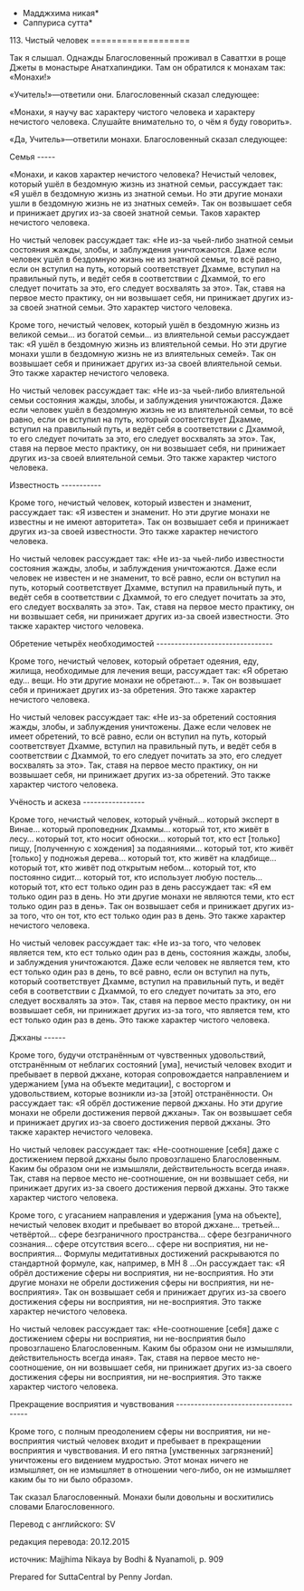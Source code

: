 * Мадджхима никая*
* Саппуриса сутта*

113\. Чистый человек
\=\=\=\=\=\=\=\=\=\=\=\=\=\=\=\=\=\=\=

Так я слышал\. Однажды Благословенный проживал в Саваттхи в роще Джеты в монастыре Анатхапиндики\. Там он обратился к монахам так: «Монахи\!»

«Учитель\!»—ответили они\. Благословенный сказал следующее:

«Монахи, я научу вас характеру чистого человека и характеру нечистого человека\. Слушайте внимательно то, о чём я буду говорить»\.

«Да, Учитель»—ответили монахи\. Благословенный сказал следующее:

Семья
\-\-\-\-\-

«Монахи, и каков характер нечистого человека? Нечистый человек, который ушёл в бездомную жизнь из знатной семьи, рассуждает так: «Я ушёл в бездомную жизнь из знатной семьи\. Но эти другие монахи ушли в бездомную жизнь не из знатных семей»\. Так он возвышает себя и принижает других из\-за своей знатной семьи\. Таков характер нечистого человека\.

Но чистый человек рассуждает так: «Не из\-за чьей\-либо знатной семьи состояния жажды, злобы, и заблуждения уничтожаются\. Даже если человек ушёл в бездомную жизнь не из знатной семьи, то всё равно, если он вступил на путь, который соответствует Дхамме, вступил на правильный путь, и ведёт себя в соответствии с Дхаммой, то его следует почитать за это, его следует восхвалять за это»\. Так, ставя на первое место практику, он ни возвышает себя, ни принижает других из\-за своей знатной семьи\. Это характер чистого человека\.

Кроме того, нечистый человек, который ушёл в бездомную жизнь из великой семьи… из богатой семьи… из влиятельной семьи рассуждает так: «Я ушёл в бездомную жизнь из влиятельной семьи\. Но эти другие монахи ушли в бездомную жизнь не из влиятельных семей»\. Так он возвышает себя и принижает других из\-за своей влиятельной семьи\. Это также характер нечистого человека\.

Но чистый человек рассуждает так: «Не из\-за чьей\-либо влиятельной семьи состояния жажды, злобы, и заблуждения уничтожаются\. Даже если человек ушёл в бездомную жизнь не из влиятельной семьи, то всё равно, если он вступил на путь, который соответствует Дхамме, вступил на правильный путь, и ведёт себя в соответствии с Дхаммой, то его следует почитать за это, его следует восхвалять за это»\. Так, ставя на первое место практику, он ни возвышает себя, ни принижает других из\-за своей влиятельной семьи\. Это также характер чистого человека\.

Известность
\-\-\-\-\-\-\-\-\-\-\-

Кроме того, нечистый человек, который известен и знаменит, рассуждает так: «Я известен и знаменит\. Но эти другие монахи не известны и не имеют авторитета»\. Так он возвышает себя и принижает других из\-за своей известности\. Это также характер нечистого человека\.

Но чистый человек рассуждает так: «Не из\-за чьей\-либо известности состояния жажды, злобы, и заблуждения уничтожаются\. Даже если человек не известен и не знаменит, то всё равно, если он вступил на путь, который соответствует Дхамме, вступил на правильный путь, и ведёт себя в соответствии с Дхаммой, то его следует почитать за это, его следует восхвалять за это»\. Так, ставя на первое место практику, он ни возвышает себя, ни принижает других из\-за своей известности\. Это также характер чистого человека\.

Обретение четырёх необходимостей
\-\-\-\-\-\-\-\-\-\-\-\-\-\-\-\-\-\-\-\-\-\-\-\-\-\-\-\-\-\-\-\-

Кроме того, нечистый человек, который обретает одеяния, еду, жилища, необходимые для лечения вещи, рассуждает так: «Я обретаю еду… вещи\. Но эти другие монахи не обретают… »\. Так он возвышает себя и принижает других из\-за обретения\. Это также характер нечистого человека\.

Но чистый человек рассуждает так: «Не из\-за обретений состояния жажды, злобы, и заблуждения уничтожены\. Даже если человек не имеет обретений, то всё равно, если он вступил на путь, который соответствует Дхамме, вступил на правильный путь, и ведёт себя в соответствии с Дхаммой, то его следует почитать за это, его следует восхвалять за это»\. Так, ставя на первое место практику, он ни возвышает себя, ни принижает других из\-за обретений\. Это также характер чистого человека\.

Учёность и аскеза
\-\-\-\-\-\-\-\-\-\-\-\-\-\-\-\-\-

Кроме того, нечистый человек, который учёный… который эксперт в Винае… который проповедник Дхаммы… который тот, кто живёт в лесу… который тот, кто носит обноски… который тот, кто ест \[только\] пищу, \[полученную с хождения\] за подаяниями… который тот, кто живёт \[только\] у подножья дерева… который тот, кто живёт на кладбище… который тот, кто живёт под открытым небом… который тот, кто постоянно сидит… который тот, кто использует любую постель… который тот, кто ест только один раз в день рассуждает так: «Я ем только один раз в день\. Но эти другие монахи не являются теми, кто ест только один раз в день»\. Так он возвышает себя и принижает других из\-за того, что он тот, кто ест только один раз в день\. Это также характер нечистого человека\.

Но чистый человек рассуждает так: «Не из\-за того, что человек является тем, кто ест только один раз в день, состояния жажды, злобы, и заблуждения уничтожаются\. Даже если человек не является тем, кто ест только один раз в день, то всё равно, если он вступил на путь, который соответствует Дхамме, вступил на правильный путь, и ведёт себя в соответствии с Дхаммой, то его следует почитать за это, его следует восхвалять за это»\. Так, ставя на первое место практику, он ни возвышает себя, ни принижает других из\-за того, что является тем, кто ест только один раз в день\. Это также характер чистого человека\.

Джханы
\-\-\-\-\-\-

Кроме того, будучи отстранённым от чувственных удовольствий, отстранённым от неблагих состояний \[ума\], нечистый человек входит и пребывает в первой джхане, которая сопровождается направлением и удержанием \[ума на объекте медитации\], с восторгом и удовольствием, которые возникли из\-за \[этой\] отстранённости\. Он рассуждает так: «Я обрёл достижение первой джханы\. Но эти другие монахи не обрели достижения первой джханы»\. Так он возвышает себя и принижает других из\-за своего достижения первой джханы\. Это также характер нечистого человека\.

Но чистый человек рассуждает так: «Не\-соотношение \[себя\] даже с достижением первой джханы было провозглашено Благословенным\. Каким бы образом они не измышляли, действительность всегда иная»\. Так, ставя на первое место не\-соотношение, он ни возвышает себя, ни принижает других из\-за своего достижения первой джханы\. Это также характер чистого человека\.

Кроме того, с угасанием направления и удержания \[ума на объекте\], нечистый человек входит и пребывает во второй джхане… третьей… четвёртой… сфере безграничного пространства… сфере безграничного сознания… сфере отсутствия всего… сфере ни восприятия, ни не\-восприятия… Формулы медитативных достижений раскрываются по стандартной формуле, как, например, в МН 8 …Он рассуждает так: «Я обрёл достижение сферы ни восприятия, ни не\-восприятия\. Но эти другие монахи не обрели достижения сферы ни восприятия, ни не\-восприятия»\. Так он возвышает себя и принижает других из\-за своего достижения сферы ни восприятия, ни не\-восприятия\. Это также характер нечистого человека\.

Но чистый человек рассуждает так: «Не\-соотношение \[себя\] даже с достижением сферы ни восприятия, ни не\-восприятия было провозглашено Благословенным\. Каким бы образом они не измышляли, действительность всегда иная»\. Так, ставя на первое место не\-соотношение, он ни возвышает себя, ни принижает других из\-за своего достижения сферы ни восприятия, ни не\-восприятия\. Это также характер чистого человека\.

Прекращение восприятия и чувствования
\-\-\-\-\-\-\-\-\-\-\-\-\-\-\-\-\-\-\-\-\-\-\-\-\-\-\-\-\-\-\-\-\-\-\-\-\-

Кроме того, с полным преодолением сферы ни восприятия, ни не\-восприятия чистый человек входит и пребывает в прекращении восприятия и чувствования\. И его пятна \[умственных загрязнений\] уничтожены его видением мудростью\. Этот монах ничего не измышляет, он не измышляет в отношении чего\-либо, он не измышляет каким бы то ни было образом»\.

Так сказал Благословенный\. Монахи были довольны и восхитились словами Благословенного\.

Перевод с английского: SV

редакция перевода: 20\.12\.2015

источник: Majjhima Nikaya by Bodhi & Nyanamoli, p\. 909

Prepared for SuttaCentral by Penny Jordan\.
